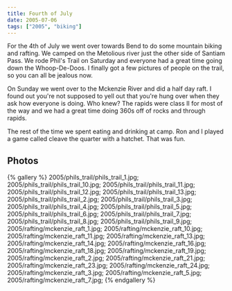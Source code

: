 ```yaml
---
title: Fourth of July
date: 2005-07-06
tags: ["2005", "biking"]
---
```

For the 4th of July we went over towards Bend to do some mountain biking and rafting.  We camped on the Metolious river just the other side of Santiam Pass.  We rode Phil's Trail on Saturday and everyone had a great time going down the Whoop-De-Doos.  I finally got a few pictures of people on the trail, so you can all be jealous now.

On Sunday we went over to the Mckenzie River and did a half day raft.  I found out you're not supposed to yell out that you're hung over when they ask how everyone is doing.  Who knew? The rapids were class II for most of the way and we had a great time doing 360s off of rocks and through rapids.

The rest of the time we spent eating and drinking at camp.  Ron and I played a game called cleave the quarter with a hatchet.  That was fun.

## Photos 

{% gallery %} 
2005/phils_trail/phils_trail_1.jpg;
2005/phils_trail/phils_trail_10.jpg;
2005/phils_trail/phils_trail_11.jpg;
2005/phils_trail/phils_trail_12.jpg;
2005/phils_trail/phils_trail_13.jpg;
2005/phils_trail/phils_trail_2.jpg;
2005/phils_trail/phils_trail_3.jpg;
2005/phils_trail/phils_trail_4.jpg;
2005/phils_trail/phils_trail_5.jpg;
2005/phils_trail/phils_trail_6.jpg;
2005/phils_trail/phils_trail_7.jpg;
2005/phils_trail/phils_trail_8.jpg;
2005/phils_trail/phils_trail_9.jpg;
2005/rafting/mckenzie_raft_1.jpg;
2005/rafting/mckenzie_raft_10.jpg;
2005/rafting/mckenzie_raft_11.jpg;
2005/rafting/mckenzie_raft_13.jpg;
2005/rafting/mckenzie_raft_14.jpg;
2005/rafting/mckenzie_raft_16.jpg;
2005/rafting/mckenzie_raft_18.jpg;
2005/rafting/mckenzie_raft_19.jpg;
2005/rafting/mckenzie_raft_2.jpg;
2005/rafting/mckenzie_raft_21.jpg;
2005/rafting/mckenzie_raft_23.jpg;
2005/rafting/mckenzie_raft_24.jpg;
2005/rafting/mckenzie_raft_3.jpg;
2005/rafting/mckenzie_raft_5.jpg;
2005/rafting/mckenzie_raft_7.jpg;
{% endgallery %}

